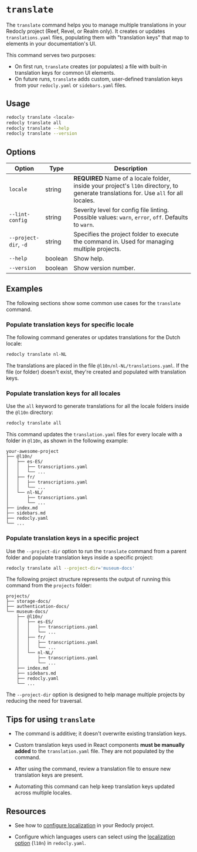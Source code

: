 # `translate`

The `translate` command helps you to manage multiple translations in your Redocly project (Reef, Revel, or Realm only).
It creates or updates `translations.yaml` files, populating them with "translation keys" that map to elements in your documentation's UI.

This command serves two purposes:

- On first run, `translate` creates (or populates) a file with built-in translation keys for common UI elements.
- On future runs, `translate` adds custom, user-defined translation keys from your `redocly.yaml` or `sidebars.yaml` files.

## Usage

```bash
redocly translate <locale>
redocly translate all
redocly translate --help
redocly translate --version
```

## Options

| Option                | Type    | Description                                                                                                                            |
| --------------------- | ------- | -------------------------------------------------------------------------------------------------------------------------------------- |
| `locale`              | string  | **REQUIRED** Name of a locale folder, inside your project's `l10n` directory, to generate translations for. Use `all` for all locales. |
| `--lint-config`       | string  | Severity level for config file linting. Possible values: `warn`, `error`, `off`. Defaults to `warn`.                                   |
| `--project-dir`, `-d` | string  | Specifies the project folder to execute the command in. Used for managing multiple projects.                 |
| `--help`              | boolean | Show help.                                                                                                                             |
| `--version`           | boolean | Show version number.                                                                                                                   |

## Examples

The following sections show some common use cases for the `translate` command.

### Populate translation keys for specific locale

The following command generates or updates translations for the Dutch locale:

```bash {% title="Translate specific locale" %}
redocly translate nl-NL
```

The translations are placed in the file `@l10n/nl-NL/translations.yaml`.
If the file (or folder) doesn't exist, they're created and populated with translation keys.

### Populate translation keys for all locales

Use the `all` keyword to generate translations for all the locale folders inside the `@l10n` directory:

```bash {% title="Translate all locales" %}
redocly translate all
```

This command updates the `translation.yaml` files for every locale with a folder in `@l10n`, as shown in the following example:

```treeview {% title="Project with multiple locales" %}
your-awesome-project
├── @l10n/
│   ├── es-ES/
│   │   ├── transcriptions.yaml
│   │   └── ...
│   ├── fr/
│   │   ├── transcriptions.yaml
│   │   └── ...
│   └── nl-NL/
│       ├── transcriptions.yaml
│       └── ...
├── index.md
├── sidebars.md
├── redocly.yaml
└── ...
```

### Populate translation keys in a specific project

Use the `--project-dir` option to run the `translate` command from a parent folder and populate translation keys inside a specific project:

```bash
redocly translate all --project-dir='museum-docs'
```

The following project structure represents the output of running this command from the `projects` folder:

```treeview {% title="Multiple projects in same folder" %}
projects/
├── storage-docs/
├── authentication-docs/
└── museum-docs/
    ├── @l10n/
    │   ├── es-ES/
    │   │   ├── transcriptions.yaml
    │   │   └── ...
    │   ├── fr/
    │   │   ├── transcriptions.yaml
    │   │   └── ...
    │   └── nl-NL/
    │       ├── transcriptions.yaml
    │       └── ...
    ├── index.md
    ├── sidebars.md
    ├── redocly.yaml
    └── ...
```

The `--project-dir` option is designed to help manage multiple projects by reducing the need for traversal.

## Tips for using `translate`

- The command is additive; it doesn't overwrite existing translation keys.

- Custom translation keys used in React components **must be manually added** to the `translation.yaml` file.
  They are not populated by the command.

- After using the command, review a translation file to ensure new translation keys are present.

- Automating this command can help keep translation keys updated across multiple locales.

## Resources

- See how to [configure localization](https://redocly.com/docs/realm/author/how-to/config-l10n) in your Redocly project.

- Configure which languages users can select using the [localization option](https://redocly.com/docs/realm/config/l10n) (`l10n`) in `redocly.yaml`.
